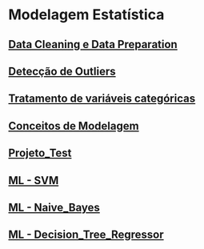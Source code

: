# Modelagem Estatística

## [Data Cleaning e Data Preparation](https://github.com/vpaula07/data_analytics/blob/main/DataCleaning.ipynb)

## [Detecção de Outliers](https://github.com/vpaula07/data_analytics/blob/main/Substituindo_Tratando_outliers.ipynb)

## [Tratamento de variáveis categóricas](https://github.com/vpaula07/data_analytics/blob/main/Tratamento_categoricas.ipynb)

## [Conceitos de Modelagem](https://github.com/vpaula07/data_analytics/blob/main/Modelagem.ipynb)

## [Projeto_Test](https://github.com/vpaula07/data_analytics/blob/main/Projeto_Counter_Strike.ipynb)

## [ML - SVM](https://github.com/vpaula07/data_analytics/blob/main/SVM_Previs%C3%A3o_Empr%C3%A9stimo.ipynb)

## [ML - Naive_Bayes](https://github.com/vpaula07/data_analytics/blob/main/Naive_Bayes.ipynb)

## [ML - Decision_Tree_Regressor](https://github.com/vpaula07/data_analytics/blob/main/Decision_Tree_Regressor.ipynb)
